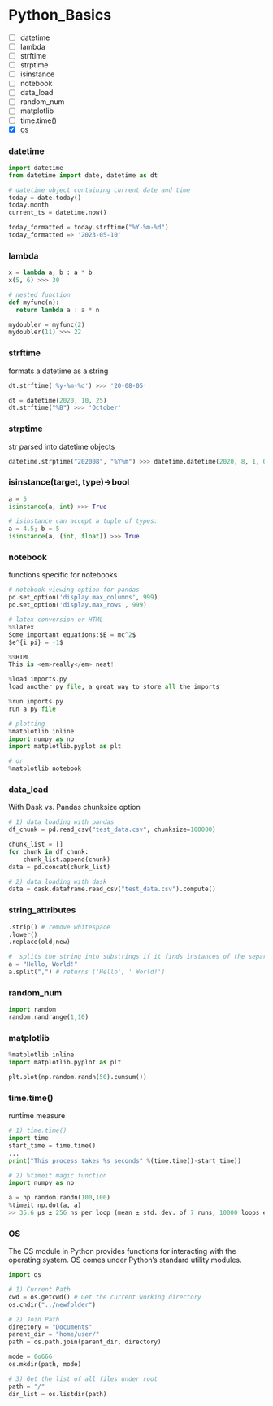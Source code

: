 # Python_Basics
- [ ] datetime
- [ ] lambda
- [ ] strftime
- [ ] strptime
- [ ] isinstance
- [ ] notebook
- [ ] data_load
- [ ] random_num
- [ ] matplotlib
- [ ] time.time()
- [x] [os](https://github.com/krystinli/Legoland/blob/main/python/python_basics.md#os)

### datetime
```py
import datetime
from datetime import date, datetime as dt

# datetime object containing current date and time
today = date.today()
today.month
current_ts = datetime.now()

today_formatted = today.strftime("%Y-%m-%d")
today_formatted => '2023-05-10'
```

### lambda
```py
x = lambda a, b : a * b
x(5, 6) >>> 30

# nested function 
def myfunc(n):
  return lambda a : a * n

mydoubler = myfunc(2)
mydoubler(11) >>> 22
```



### strftime
formats a datetime as a string
```py
dt.strftime('%y-%m-%d') >>> '20-08-05'

dt = datetime(2020, 10, 25)
dt.strftime("%B") >>> 'October'
```

### strptime
str parsed into datetime objects
```py
datetime.strptime("202008", "%Y%m") >>> datetime.datetime(2020, 8, 1, 0, 0)
```

### isinstance(target, type)->bool
```py
a = 5
isinstance(a, int) >>> True

# isinstance can accept a tuple of types:
a = 4.5; b = 5
isinstance(a, (int, float)) >>> True
```

### notebook
functions specific for notebooks
```python
# notebook viewing option for pandas
pd.set_option('display.max_columns', 999)
pd.set_option('display.max_rows', 999)

# latex conversion or HTML
%%latex
Some important equations:$E = mc^2$
$e^{i pi} = -1$

%%HTML
This is <em>really</em> neat!

%load imports.py
load another py file, a great way to store all the imports

%run imports.py
run a py file

# plotting
%matplotlib inline
import numpy as np
import matplotlib.pyplot as plt

# or
%matplotlib notebook
```

### data_load
With Dask vs. Pandas chunksize option
```python
# 1) data loading with pandas 
df_chunk = pd.read_csv("test_data.csv", chunksize=100000) 

chunk_list = []  
for chunk in df_chunk:  
    chunk_list.append(chunk)
data = pd.concat(chunk_list)

# 2) data loading with dask 
data = dask.dataframe.read_csv("test_data.csv").compute()
```

### string_attributes
```python
.strip() # remove whitespace
.lower()
.replace(old,new)

#  splits the string into substrings if it finds instances of the separator
a = "Hello, World!"
a.split(",") # returns ['Hello', ' World!']
```

### random_num
```python
import random
random.randrange(1,10)
```

### matplotlib
```python
%matplotlib inline
import matplotlib.pyplot as plt

plt.plot(np.random.randn(50).cumsum())
```

### time.time()
runtime measure
```python
# 1) time.time()
import time
start_time = time.time()
...
print("This process takes %s seconds" %(time.time()-start_time))

# 2) %timeit magic function
import numpy as np

a = np.random.randn(100,100)
%timeit np.dot(a, a)
>> 35.6 µs ± 256 ns per loop (mean ± std. dev. of 7 runs, 10000 loops each)
```

### OS
The OS module in Python provides functions for interacting with the operating system. OS comes under Python’s standard utility modules. 
```py
import os 

# 1) Current Path
cwd = os.getcwd() # Get the current working directory
os.chdir("../newfolder")

# 2) Join Path
directory = "Documents"
parent_dir = "home/user/"
path = os.path.join(parent_dir, directory) 

mode = 0o666
os.mkdir(path, mode) 

# 3) Get the list of all files under root
path = "/"
dir_list = os.listdir(path) 
```

